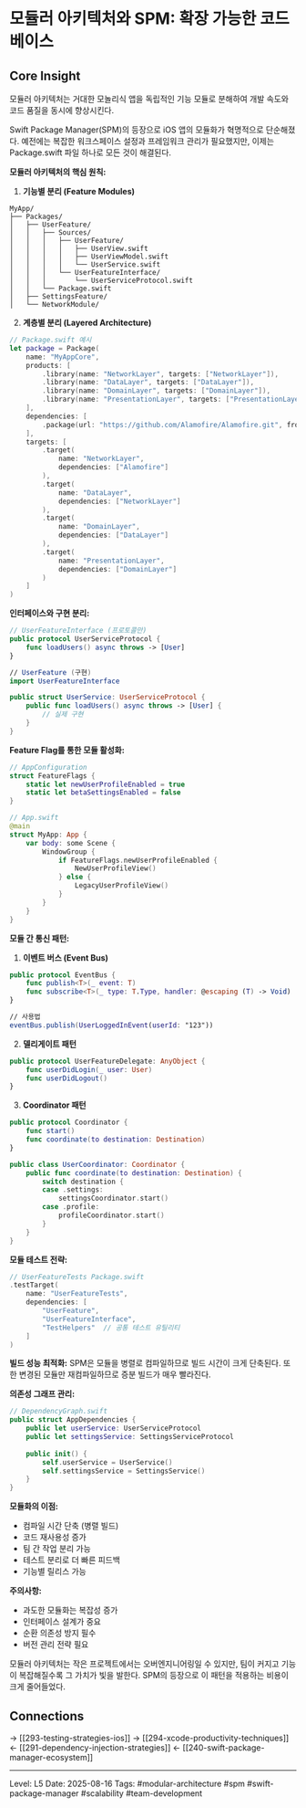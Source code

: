 # 모듈러 아키텍처와 SPM: 확장 가능한 코드베이스

## Core Insight
모듈러 아키텍처는 거대한 모놀리식 앱을 독립적인 기능 모듈로 분해하여 개발 속도와 코드 품질을 동시에 향상시킨다.

Swift Package Manager(SPM)의 등장으로 iOS 앱의 모듈화가 혁명적으로 단순해졌다. 예전에는 복잡한 워크스페이스 설정과 프레임워크 관리가 필요했지만, 이제는 Package.swift 파일 하나로 모든 것이 해결된다.

**모듈러 아키텍처의 핵심 원칙:**

1. **기능별 분리 (Feature Modules)**
```
MyApp/
├── Packages/
│   ├── UserFeature/
│   │   ├── Sources/
│   │   │   ├── UserFeature/
│   │   │   │   ├── UserView.swift
│   │   │   │   ├── UserViewModel.swift
│   │   │   │   └── UserService.swift
│   │   │   └── UserFeatureInterface/
│   │   │       └── UserServiceProtocol.swift
│   │   └── Package.swift
│   ├── SettingsFeature/
│   └── NetworkModule/
```

2. **계층별 분리 (Layered Architecture)**
```swift
// Package.swift 예시
let package = Package(
    name: "MyAppCore",
    products: [
        .library(name: "NetworkLayer", targets: ["NetworkLayer"]),
        .library(name: "DataLayer", targets: ["DataLayer"]),
        .library(name: "DomainLayer", targets: ["DomainLayer"]),
        .library(name: "PresentationLayer", targets: ["PresentationLayer"])
    ],
    dependencies: [
        .package(url: "https://github.com/Alamofire/Alamofire.git", from: "5.0.0")
    ],
    targets: [
        .target(
            name: "NetworkLayer",
            dependencies: ["Alamofire"]
        ),
        .target(
            name: "DataLayer",
            dependencies: ["NetworkLayer"]
        ),
        .target(
            name: "DomainLayer",
            dependencies: ["DataLayer"]
        ),
        .target(
            name: "PresentationLayer",
            dependencies: ["DomainLayer"]
        )
    ]
)
```

**인터페이스와 구현 분리:**
```swift
// UserFeatureInterface (프로토콜만)
public protocol UserServiceProtocol {
    func loadUsers() async throws -> [User]
}

// UserFeature (구현)
import UserFeatureInterface

public struct UserService: UserServiceProtocol {
    public func loadUsers() async throws -> [User] {
        // 실제 구현
    }
}
```

**Feature Flag를 통한 모듈 활성화:**
```swift
// AppConfiguration
struct FeatureFlags {
    static let newUserProfileEnabled = true
    static let betaSettingsEnabled = false
}

// App.swift
@main
struct MyApp: App {
    var body: some Scene {
        WindowGroup {
            if FeatureFlags.newUserProfileEnabled {
                NewUserProfileView()
            } else {
                LegacyUserProfileView()
            }
        }
    }
}
```

**모듈 간 통신 패턴:**

1. **이벤트 버스 (Event Bus)**
```swift
public protocol EventBus {
    func publish<T>(_ event: T)
    func subscribe<T>(_ type: T.Type, handler: @escaping (T) -> Void)
}

// 사용법
eventBus.publish(UserLoggedInEvent(userId: "123"))
```

2. **델리게이트 패턴**
```swift
public protocol UserFeatureDelegate: AnyObject {
    func userDidLogin(_ user: User)
    func userDidLogout()
}
```

3. **Coordinator 패턴**
```swift
public protocol Coordinator {
    func start()
    func coordinate(to destination: Destination)
}

public class UserCoordinator: Coordinator {
    public func coordinate(to destination: Destination) {
        switch destination {
        case .settings:
            settingsCoordinator.start()
        case .profile:
            profileCoordinator.start()
        }
    }
}
```

**모듈 테스트 전략:**
```swift
// UserFeatureTests Package.swift
.testTarget(
    name: "UserFeatureTests",
    dependencies: [
        "UserFeature",
        "UserFeatureInterface",
        "TestHelpers"  // 공통 테스트 유틸리티
    ]
)
```

**빌드 성능 최적화:**
SPM은 모듈을 병렬로 컴파일하므로 빌드 시간이 크게 단축된다. 또한 변경된 모듈만 재컴파일하므로 증분 빌드가 매우 빨라진다.

**의존성 그래프 관리:**
```swift
// DependencyGraph.swift
public struct AppDependencies {
    public let userService: UserServiceProtocol
    public let settingsService: SettingsServiceProtocol
    
    public init() {
        self.userService = UserService()
        self.settingsService = SettingsService()
    }
}
```

**모듈화의 이점:**
- 컴파일 시간 단축 (병렬 빌드)
- 코드 재사용성 증가
- 팀 간 작업 분리 가능
- 테스트 분리로 더 빠른 피드백
- 기능별 릴리스 가능

**주의사항:**
- 과도한 모듈화는 복잡성 증가
- 인터페이스 설계가 중요
- 순환 의존성 방지 필수
- 버전 관리 전략 필요

모듈러 아키텍처는 작은 프로젝트에서는 오버엔지니어링일 수 있지만, 팀이 커지고 기능이 복잡해질수록 그 가치가 빛을 발한다. SPM의 등장으로 이 패턴을 적용하는 비용이 크게 줄어들었다.

## Connections
→ [[293-testing-strategies-ios]]
→ [[294-xcode-productivity-techniques]]
← [[291-dependency-injection-strategies]]
← [[240-swift-package-manager-ecosystem]]

---
Level: L5
Date: 2025-08-16
Tags: #modular-architecture #spm #swift-package-manager #scalability #team-development